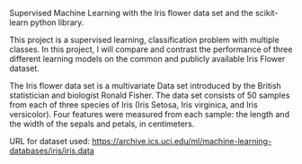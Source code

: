 Supervised Machine Learning with the Iris flower data set and the scikit-learn python library.

This project is a supervised learning, classification problem with multiple classes. In this project, I will compare and contrast the performance of three different learning models on the  common and publicly available Iris Flower dataset.

The Iris flower data set is a multivariate Data set introduced by the British statistician and biologist Ronald Fisher.
The data set consists of 50 samples from each of three species of Iris (Iris Setosa, Iris virginica, and Iris versicolor). Four features were measured from each sample: the length and the width of the sepals and petals, in centimeters.

URL for dataset used:
https://archive.ics.uci.edu/ml/machine-learning-databases/iris/iris.data
